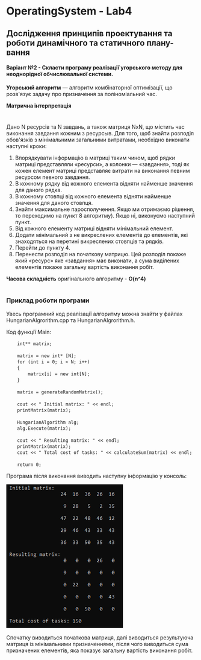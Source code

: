 # OperatingSystem - Lab4

##  Дослідження принципів проектування та роботи динамічного та статичного плану-вання
#### Варіант №2 - Скласти програму реалізації угорського методу для неоднорідної обчислювальної системи.

**Угорський алгоритм** — алгоритм комбінаторної оптимізації, що розв'язує задачу про призначення за поліноміальний час. 

**Матрична інтерпретація**
#
Дано N ресурсів та N завдань, а також матриця NxN, що містить час виконання завдання кожним з ресурсыв. Для того, щоб знайти розподіл обов'язків з мінімальними загальними витратами, необхідно виконати наступні кроки:

1) Впорядкувати інформацію в матриці таким чином, щоб рядки матриці представляли «ресурси», а колонки — «завдання», тоді як кожен елемент матриці представляє витрати на виконання певним ресурсом певного завдання.
2) В кожному рядку від кожного елемента відняти найменше значення для даного рядка.
3) В кожному стовпці від кожного елемента відняти найменше значення для даного стовпця.
4) Знайти максимальне паросполучення. Якщо ми отримаємо рішення, то переходимо на пункт 8 алгоритму). Якщо ні, виконуємо наступний пункт.
5) Від кожного елементу матриці відняти мінімальний елемент.
6) Додати мінімальний з не викреслених елементів до елементів, які знаходяться на перетині викреслених стовпців та рядків.
7) Перейти до пункту 4.
8) Перенести розподіл на початкову матрицю. Цей розподіл покаже який «ресурс» яке «завдання» має виконати, а сума виділених елементів покаже загальну вартість виконання робіт.

**Часова складність** оригінального алгоритму - **O(n^4)**

#

### Приклад роботи програми

Увесь програмний код реалізації алгоритму можна знайти у файлах HungarianAlgrorithm.cpp та HungarianAlgrorithm.h.

Код функції Main:
```
    int** matrix;

	matrix = new int* [N];
	for (int i = 0; i < N; i++) 
	{
		matrix[i] = new int[N];
	}

	matrix = generateRandomMatrix();

	cout << " Initial matrix: " << endl;
	printMatrix(matrix);

	HungarianAlgorithm alg;
	alg.Execute(matrix);

	cout << " Resulting matrix: " << endl;
	printMatrix(matrix);
	cout << " Total cost of tasks: " << calculateSum(matrix) << endl;

	return 0;
```
	
Програма після виконання виводить наступну інформацію у консоль:

![Screenshot1](https://github.com/Wistony/OperatingSystem_Labs/blob/master/Lab4_ProcessScheduling/img/1.png)

Спочатку виводиться початкова матриця, далі виводиться результуюча матриця із мінімальними призначеннями, після чого виводиться сума призначених елементів, яка показує загальну вартість виконання робіт.
